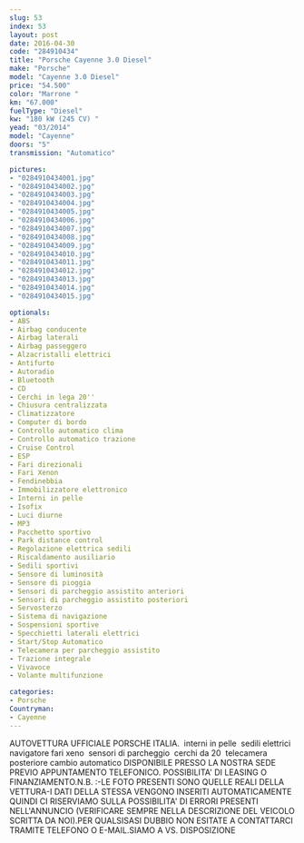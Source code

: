 ```yaml
---
slug: 53
index: 53
layout: post
date: 2016-04-30
code: "284910434"
title: "Porsche Cayenne 3.0 Diesel"
make: "Porsche"
model: "Cayenne 3.0 Diesel"
price: "54.500"
color: "Marrone "
km: "67.000"
fuelType: "Diesel"
kw: "180 kW (245 CV) "
yead: "03/2014"
model: "Cayenne"
doors: "5"
transmission: "Automatico"

pictures:
- "0284910434001.jpg"
- "0284910434002.jpg"
- "0284910434003.jpg"
- "0284910434004.jpg"
- "0284910434005.jpg"
- "0284910434006.jpg"
- "0284910434007.jpg"
- "0284910434008.jpg"
- "0284910434009.jpg"
- "0284910434010.jpg"
- "0284910434011.jpg"
- "0284910434012.jpg"
- "0284910434013.jpg"
- "0284910434014.jpg"
- "0284910434015.jpg"

optionals:
- ABS
- Airbag conducente
- Airbag laterali
- Airbag passeggero
- Alzacristalli elettrici
- Antifurto
- Autoradio
- Bluetooth
- CD
- Cerchi in lega 20''
- Chiusura centralizzata
- Climatizzatore
- Computer di bordo
- Controllo automatico clima
- Controllo automatico trazione
- Cruise Control
- ESP
- Fari direzionali
- Fari Xenon
- Fendinebbia
- Immobilizzatore elettronico
- Interni in pelle
- Isofix
- Luci diurne
- MP3
- Pacchetto sportivo
- Park distance control
- Regolazione elettrica sedili
- Riscaldamento ausiliario
- Sedili sportivi
- Sensore di luminosità
- Sensore di pioggia
- Sensori di parcheggio assistito anteriori
- Sensori di parcheggio assistito posteriori
- Servosterzo
- Sistema di navigazione
- Sospensioni sportive
- Specchietti laterali elettrici
- Start/Stop Automatico
- Telecamera per parcheggio assistito
- Trazione integrale
- Vivavoce
- Volante multifunzione

categories:
- Porsche
Countryman:
- Cayenne
---
```

AUTOVETTURA UFFICIALE PORSCHE ITALIA.  interni in pelle  sedili elettrici  navigatore fari xeno  sensori di parcheggio  cerchi da 20  telecamera posteriore cambio automatico DISPONIBILE PRESSO LA NOSTRA SEDE PREVIO APPUNTAMENTO TELEFONICO. POSSIBILITA' DI LEASING O FINANZIAMENTO.N.B. :-LE FOTO PRESENTI SONO QUELLE REALI DELLA VETTURA-I DATI DELLA STESSA VENGONO INSERITI AUTOMATICAMENTE QUINDI CI RISERVIAMO SULLA POSSIBILITA' DI ERRORI PRESENTI NELL'ANNUNCIO (VERIFICARE SEMPRE NELLA DESCRIZIONE DEL VEICOLO SCRITTA DA NOI).PER QUALSISASI DUBBIO NON ESITATE A CONTATTARCI TRAMITE TELEFONO O E-MAIL.SIAMO A VS. DISPOSIZIONE